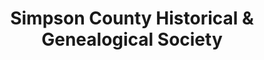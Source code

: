 ---
layout: repo
title: "Simpson County Historical & Genealogical Society"
id: 24021
permalink: repos/24021/
---